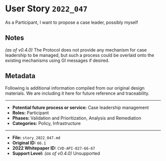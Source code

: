 
# User Story `2022_047` #

<!-- story-start -->As a Participant, I want to propose a case leader, possibly myself<!-- story-end -->

## Notes ##

*(as of v0.4.0)*
The Protocol does not provide any mechanism for case leadership to be managed, but such a process could be overlaid onto the existing mechanisms using GI messages if desired.


## Metadata ##

Following is additional information compiled from our original design materials.
We are including it here for future reference and traceability.

---

- **Potential future process or service:** Case leadership management
- **Roles:** Participant
- **Phases:** Validation and Prioritization, Analysis and Remediation
- **Categories:** Policy, Infrastructure

---

- **File:** `story_2022_047.md`
- **Original ID:** `66.1`
- **2022 Whitepaper ID:** `CVD-API-027-66-67`
- **Support Level:** *(as of v0.4.0)* Unsupported
